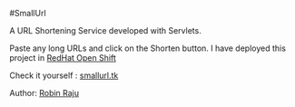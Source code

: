 #SmallUrl

A URL Shortening Service developed with Servlets.

Paste any long URLs and click on the Shorten button. 
I have deployed this project in [RedHat Open Shift](http://www.openshift.com/)

Check it yourself : [smallurl.tk](http://smallurl.tk)

Author: [Robin Raju](http://linkedin.com/robinnraj)
